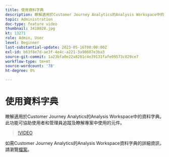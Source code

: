 ```yaml
---
title: 使用資料字典
description: 瞭解適用於Customer Journey Analytics的Analysis Workspace中的資料字典。 此功能可協助使用者和管理員追蹤及瞭解專案中使用的元件。 
topic: Administration
doc-type: feature video
thumbnail: 3418028.jpg
kt: 13271
role: Admin, User
level: Beginner
last-substantial-update: 2023-05-16T00:00:00Z
exl-id: b63f8e7d-ae3f-4e4c-a221-3a90607e3ba3
source-git-commit: 1a23bfa0e22a8201c4e39131fafe09573c829ce7
workflow-type: tm+mt
source-wordcount: '78'
ht-degree: 0%

---
```


# 使用資料字典

瞭解適用於Customer Journey Analytics的Analysis Workspace中的資料字典。 此功能可協助使用者和管理員追蹤及瞭解專案中使用的元件。 

>[!VIDEO](https://video.tv.adobe.com/v/3418028/?quality=12&learn=on)

如需Customer Journey Analytics的Analysis Workspace資料字典的詳細資訊，請瀏覽[檔案](https://experienceleague.adobe.com/docs/analytics-platform/using/cja-components/data-dictionary/data-dictionary-overview.html?lang=zh-Hant)。
